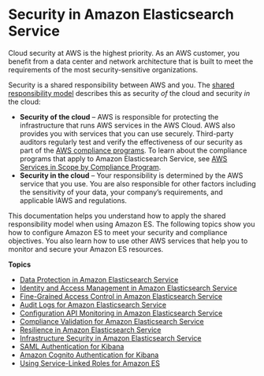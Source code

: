# Security in Amazon Elasticsearch Service<a name="security"></a>

Cloud security at AWS is the highest priority\. As an AWS customer, you benefit from a data center and network architecture that is built to meet the requirements of the most security\-sensitive organizations\.

Security is a shared responsibility between AWS and you\. The [shared responsibility model](http://aws.amazon.com/compliance/shared-responsibility-model/) describes this as security *of* the cloud and security *in* the cloud:
+ **Security of the cloud** – AWS is responsible for protecting the infrastructure that runs AWS services in the AWS Cloud\. AWS also provides you with services that you can use securely\. Third\-party auditors regularly test and verify the effectiveness of our security as part of the [AWS compliance programs](http://aws.amazon.com/compliance/programs/)\. To learn about the compliance programs that apply to Amazon Elasticsearch Service, see [AWS Services in Scope by Compliance Program](http://aws.amazon.com/compliance/services-in-scope/)\.
+ **Security in the cloud** – Your responsibility is determined by the AWS service that you use\. You are also responsible for other factors including the sensitivity of your data, your company’s requirements, and applicable lAWS and regulations\. 

This documentation helps you understand how to apply the shared responsibility model when using Amazon ES\. The following topics show you how to configure Amazon ES to meet your security and compliance objectives\. You also learn how to use other AWS services that help you to monitor and secure your Amazon ES resources\. 

**Topics**
+ [Data Protection in Amazon Elasticsearch Service](es-data-protection.md)
+ [Identity and Access Management in Amazon Elasticsearch Service](es-ac.md)
+ [Fine\-Grained Access Control in Amazon Elasticsearch Service](fgac.md)
+ [Audit Logs for Amazon Elasticsearch Service](audit-logs.md)
+ [Configuration API Monitoring in Amazon Elasticsearch Service](es-managedomains-cloudtrailauditing.md)
+ [Compliance Validation for Amazon Elasticsearch Service](es-compliance.md)
+ [Resilience in Amazon Elasticsearch Service](disaster-recovery-resiliency.md)
+ [Infrastructure Security in Amazon Elasticsearch Service](infrastructure-security.md)
+ [SAML Authentication for Kibana](saml.md)
+ [Amazon Cognito Authentication for Kibana](es-cognito-auth.md)
+ [Using Service\-Linked Roles for Amazon ES](slr-es.md)